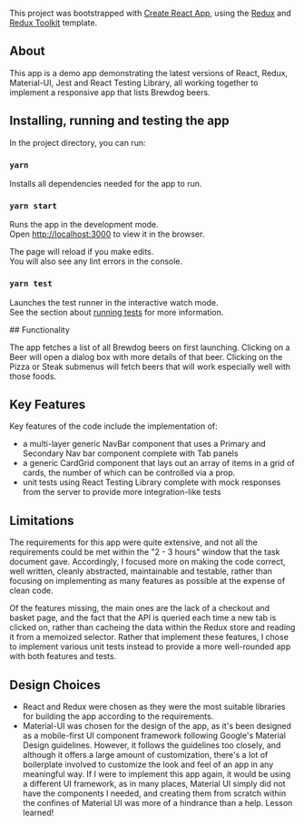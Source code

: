 This project was bootstrapped with [Create React App](https://github.com/facebook/create-react-app), using the [Redux](https://redux.js.org/) and [Redux Toolkit](https://redux-toolkit.js.org/) template.

## About

This app is a demo app demonstrating the latest versions of React, Redux, Material-UI, Jest and React Testing Library, all working together to implement a responsive app that lists Brewdog beers.

## Installing, running and testing the app

In the project directory, you can run:

### `yarn`

Installs all dependencies needed for the app to run.

### `yarn start`

Runs the app in the development mode.<br />
Open [http://localhost:3000](http://localhost:3000) to view it in the browser.

The page will reload if you make edits.<br />
You will also see any lint errors in the console.

### `yarn test`

Launches the test runner in the interactive watch mode.<br />
See the section about [running tests](https://facebook.github.io/create-react-app/docs/running-tests) for more information.

## Functionality

The app fetches a list of all Brewdog beers on first launching. Clicking on a Beer will open a dialog box with more details of that beer. Clicking on the Pizza or Steak submenus will fetch beers that will work especially well with those foods.

## Key Features

Key features of the code include the implementation of:

- a multi-layer generic NavBar component that uses a Primary and Secondary Nav bar component complete with Tab panels
- a generic CardGrid component that lays out an array of items in a grid of cards, the number of which can be controlled via a prop.
- unit tests using React Testing Library complete with mock responses from the server to provide more integration-like tests

## Limitations

The requirements for this app were quite extensive, and not all the requirements could be met within the "2 - 3 hours" window that the task document gave. Accordingly, I focused more on making the code correct, well written, cleanly abstracted, maintainable and testable, rather than focusing on implementing as many features as possible at the expense of clean code.

Of the features missing, the main ones are the lack of a checkout and basket page, and the fact that the API is queried each time a new tab is clicked on, rather than cacheing the data within the Redux store and reading it from a memoized selector. Rather that implement these features, I chose to implement various unit tests instead to provide a more well-rounded app with both features and tests.

## Design Choices

- React and Redux were chosen as they were the most suitable libraries for building the app according to the requirements.
- Material-UI was chosen for the design of the app, as it's been designed as a mobile-first UI component framework following Google's Material Design guidelines. However, it follows the guidelines too closely, and although it offers a large amount of customization, there's a lot of boilerplate involved to customize the look and feel of an app in any meaningful way. If I were to implement this app again, it would be using a different UI framework, as in many places, Material UI simply did not have the components I needed, and creating them from scratch within the confines of Material UI was more of a hindrance than a help. Lesson learned!
